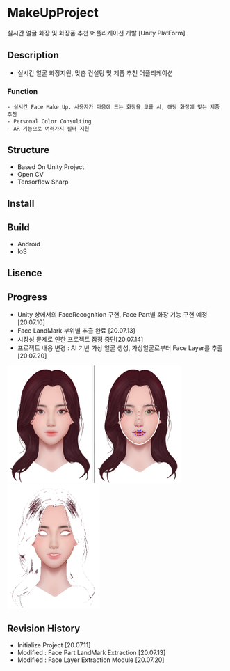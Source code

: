 # MakeUpProject
실시간 얼굴 화장 및 화장품 추천 어플리케이션 개발 [Unity PlatForm]

## Description
- 실시간 얼굴 화장지원, 맞춤 컨설팅 및 제품 추천 어플리케이션
### Function
```
- 실시간 Face Make Up. 사용자가 마음에 드는 화장을 고를 시, 해당 화장에 맞는 제품 추천
- Personal Color Consulting
- AR 기능으로 여러가지 필터 지원
```
## Structure
- Based On Unity Project
- Open CV 
- Tensorflow Sharp

## Install

## Build
- Android
- IoS
## Lisence

## Progress
- Unity 상에서의 FaceRecognition 구현, Face Part별 화장 기능 구현 예정 [20.07.10]
- Face LandMark 부위별 추출 완료 [20.07.13]
- 시장성 문제로 인한 프로젝트 잠정 중단[20.07.14]
- 프로젝트 내용 변경 : AI 기반 가상 얼굴 생성, 가상얼굴로부터 Face Layer를 추출[20.07.20]

 <img src= "./Resources/3.PNG" width="400px"> <img src= "./Resources/4.png" width="212px">

## Revision History
- Initialize Project [20.07.11]
- Modified : Face Part LandMark Extraction  [20.07.13]
- Modified : Face Layer Extraction Module [20.07.20]